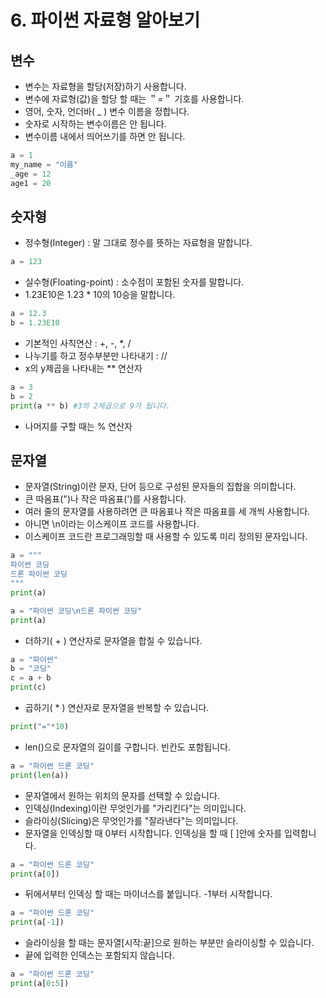 # 6. 파이썬 자료형 알아보기
## 변수
* 변수는 자료형을 할당(저장)하기 사용합니다.
* 변수에 자료형(값)을 할당 할 때는 ＂=＂ 기호를 사용합니다.
* 영어, 숫자, 언더바( _ ) 변수 이름을 정합니다.
* 숫자로 시작하는 변수이름은 안 됩니다.
* 변수이름 내에서 띄어쓰기를 하면 안 됩니다.
```python
a = 1
my_name = "이름"
_age = 12
age1 = 20
```

## 숫자형
* 정수형(Integer) : 말 그대로 정수를 뜻하는 자료형을 말합니다.
```python
a = 123
```
* 실수형(Floating-point) : 소수점이 포함된 숫자를 말합니다.
* 1.23E10은 1.23 * 10의 10승을 말합니다.
```python
a = 12.3
b = 1.23E10
```
* 기본적인 사칙연산 : +, -, *, /
* 나누기를 하고 정수부분만 나타내기 : //
* x의 y제곱을 나타내는 ** 연산자
```python
a = 3
b = 2
print(a ** b) #3의 2제곱으로 9가 됩니다. 
```
* 나머지를 구할 때는 % 연산자

## 문자열
* 문자열(String)이란 문자, 단어 등으로 구성된 문자들의 집합을 의미합니다.
* 큰 따옴표(")나 작은 따옴표(')를 사용합니다.
* 여러 줄의 문자열를 사용하려면 큰 따옴표나 작은 따옴표를 세 개씩 사용합니다.
* 아니면 \n이라는 이스케이프 코드를 사용합니다.
* 이스케이프 코드란 프로그래밍할 때 사용할 수 있도록 미리 정의된 문자입니다. 
```python
a = """
파이썬 코딩
드론 파이썬 코딩
"""
print(a)
```
```python
a = "파이썬 코딩\n드론 파이썬 코딩"
print(a)
```
* 더하기( + ) 연산자로 문자열을 합칠 수 있습니다.
```python
a = "파이썬"
b = "코딩"
c = a + b
print(c)
```
* 곱하기( * ) 연산자로 문자열을 반복할 수 있습니다.
```python
print("="*10)
```
* len()으로 문자열의 길이를 구합니다. 빈칸도 포함됩니다.
```python
a = "파이썬 드론 코딩"
print(len(a))
```
* 문자열에서 원하는 위치의 문자를 선택할 수 있습니다.
* 인덱싱(Indexing)이란 무엇인가를 "가리킨다"는 의미입니다.
* 슬라이싱(Slicing)은 무엇인가를 "잘라낸다"는 의미입니다.
* 문자열을 인덱싱할 때 0부터 시작합니다. 인덱싱을 할 때 [ ]안에 숫자를 입력합니다.
```python
a = "파이썬 드론 코딩"
print(a[0])
```  
* 뒤에서부터 인덱싱 할 때는 마이너스를 붙입니다. -1부터 시작합니다.
```python
a = "파이썬 드론 코딩"
print(a[-1])
```  
* 슬라이싱을 할 때는 문자열[시작:끝]으로 원하는 부분만 슬라이싱할 수 있습니다. 
* 끝에 입력한 인덱스는 포함되지 않습니다.
```python
a = "파이썬 드론 코딩"
print(a[0:5])
```  
